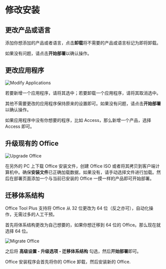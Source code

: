 # 修改安装

## 更改产品或语言

添加你想添加的产品或者语言，点击**卸载**将不需要的产品或语言标记为即将卸载。

如果没有问题，请点击**开始部署**以确认操作。

## 更改应用程序

![Modify Applications](/images/zh-tw/deploy/modify-applications.png)

若要新增一个应用程序，请将其选中；若要卸载一个应用程序，请将其取消选中。

其他不需要更改的应用程序保持原来的设置即可。如果没有问题，请点击**开始部署**以确认操作。

如果应用程序中没有你想要的程序，比如 Access，那么新增一个产品，选择 Access 即可。

## 升级现有的 Office

![Upgrade Office](/images/zh-tw/deploy/upgrade-product.png)

在另外的 PC 上下载 Office 安装文件，创建 Office ISO 或者将其拷贝到客户端计算机中。确保**安装文件**已正确加载数据，如果没有，请手动选择文件进行加载。然后在部署页面添加一个与当前已安装的 Office 一摸一样的产品即可开始部署。

## 迁移体系结构

Office Tool Plus 支持将 Office 从 32 位更改为 64 位（反之亦可），自动化操作，无需过多的人工干预。

首先将体系结构更改为自己想要的，如果你想迁移到 64 位的 Office。那么现在就选择 64 位。

![Migrate Office](/images/zh-tw/deploy/migrate-office.png)

之后将 **高级设置 - 升级选项 - 迁移体系结构** 勾选，然后**开始部署**即可。

Office 安装程序会首先将你的 Office 卸载，然后安装新的 Office.
